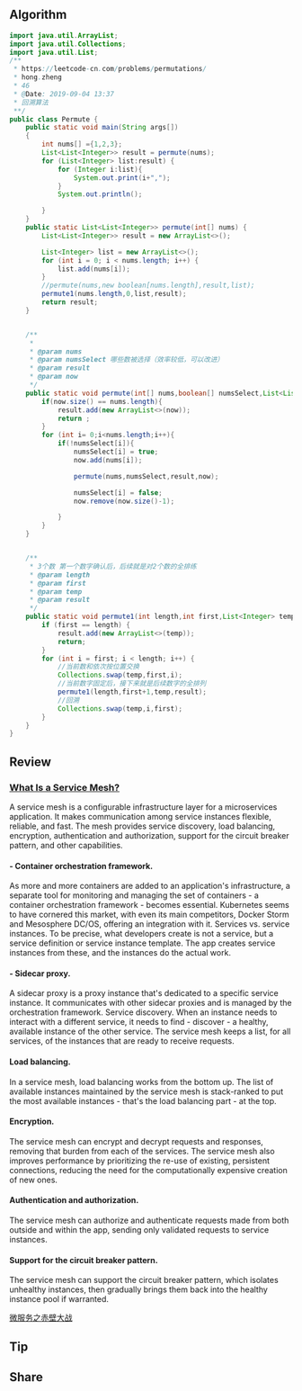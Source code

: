 ## Algorithm
```java
import java.util.ArrayList;
import java.util.Collections;
import java.util.List;
/**
 * https://leetcode-cn.com/problems/permutations/
 * hong.zheng
 * 46
 * @Date: 2019-09-04 13:37
 * 回溯算法
 **/
public class Permute {
    public static void main(String args[])
    {
        int nums[] ={1,2,3};
        List<List<Integer>> result = permute(nums);
        for (List<Integer> list:result) {
            for (Integer i:list){
                System.out.print(i+",");
            }
            System.out.println();

        }
    }
    public static List<List<Integer>> permute(int[] nums) {
        List<List<Integer>> result = new ArrayList<>();

        List<Integer> list = new ArrayList<>();
        for (int i = 0; i < nums.length; i++) {
            list.add(nums[i]);
        }
        //permute(nums,new boolean[nums.length],result,list);
        permute1(nums.length,0,list,result);
        return result;
    }


    /**
     *
     * @param nums
     * @param numsSelect 哪些数被选择（效率较低，可以改进）
     * @param result
     * @param now
     */
    public static void permute(int[] nums,boolean[] numsSelect,List<List<Integer>> result,List<Integer> now) {
        if(now.size() == nums.length){
            result.add(new ArrayList<>(now));
            return ;
        }
        for (int i= 0;i<nums.length;i++){
            if(!numsSelect[i]){
                numsSelect[i] = true;
                now.add(nums[i]);

                permute(nums,numsSelect,result,now);

                numsSelect[i] = false;
                now.remove(now.size()-1);

            }
        }
    }


    /**
     * 3个数 第一个数字确认后，后续就是对2个数的全排练
     * @param length
     * @param first
     * @param temp
     * @param result
     */
    public static void permute1(int length,int first,List<Integer> temp,List<List<Integer>> result) {
        if (first == length) {
            result.add(new ArrayList<>(temp));
            return;
        }
        for (int i = first; i < length; i++) {
            //当前数和依次按位置交换
            Collections.swap(temp,first,i);
            //当前数字固定后，接下来就是后续数字的全排列
            permute1(length,first+1,temp,result);
            //回溯
            Collections.swap(temp,i,first);
        }
    }
}

```
## Review
### [What Is a Service Mesh?](https://dzone.com/articles/what-is-a-service-mesh-nginx)
A service mesh is a configurable infrastructure layer for a microservices application. It makes communication among service instances flexible, reliable, and fast. The mesh provides service discovery, load balancing, encryption, authentication and authorization, support for the circuit breaker pattern, and other capabilities.

#### - Container orchestration framework.
As more and more containers are added to an application's infrastructure, a separate tool for monitoring and managing the set of containers - a container orchestration framework - becomes essential. Kubernetes seems to have cornered this market, with even its main competitors, Docker Storm and Mesosphere DC/OS, offering an integration with it.
Services vs. service instances. To be precise, what developers create is not a service, but a service definition or service instance template. The app creates service instances from these, and the instances do the actual work.
#### - Sidecar proxy. 
A sidecar proxy is a proxy instance that's dedicated to a specific service instance. It communicates with other sidecar proxies and is managed by the orchestration framework.
Service discovery. When an instance needs to interact with a different service, it needs to find - discover - a healthy, available instance of the other service. The service mesh keeps a list, for all services, of the instances that are ready to receive requests.
#### Load balancing. 
In a service mesh, load balancing works from the bottom up. The list of available instances maintained by the service mesh is stack-ranked to put the most available instances - that's the load balancing part - at the top.
#### Encryption.
The service mesh can encrypt and decrypt requests and responses, removing that burden from each of the services. The service mesh also improves performance by prioritizing the re-use of existing, persistent connections, reducing the need for the computationally expensive creation of new ones.
#### Authentication and authorization.
The service mesh can authorize and authenticate requests made from both outside and within the app, sending only validated requests to service instances.
#### Support for the circuit breaker pattern.
The service mesh can support the circuit breaker pattern, which isolates unhealthy instances, then gradually brings them back into the healthy instance pool if warranted.

[微服务之赤壁大战](https://mp.weixin.qq.com/s/Pji7B2Cdyawyft2VsPpCmQ)
## Tip
## Share
